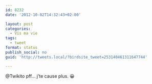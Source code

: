 ```yaml
---
id: 8232
date: '2012-10-02T14:32:43+02:00'

layout: post
categories:
  - Vis ma vie
tags:
  - tweet
format: status
publish_social: no
guid: 'http://tweets.local/?birdsite_tweet=253140461311647744'

---
```


@Twikito pff… j’te cause plus. 😀